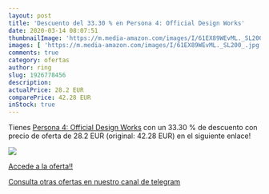 ```yaml
---
layout: post
title: 'Descuento del 33.30 % en Persona 4: Official Design Works'
date: 2020-03-14 08:07:51
thumbnailImage: 'https://m.media-amazon.com/images/I/61EX89WEvML._SL200_.jpg'
images: [ 'https://m.media-amazon.com/images/I/61EX89WEvML._SL200_.jpg' ]
comments: true
category: ofertas
author: ring
slug: 1926778456
description:
actualPrice: 28.2 EUR
comparePrice: 42.28 EUR
inStock: true
---
```


Tienes [Persona 4: Official Design Works](https://www.amazon.com/dp/1926778456/?tag=redken08-20) con un 33.30 % de descuento con precio de oferta de 28.2 EUR (original: 42.28 EUR) en el siguiente enlace!

[![](https://m.media-amazon.com/images/I/61EX89WEvML._SL200_.jpg)](https://www.amazon.com/dp/1926778456/?tag=redken08-20)

[Accede a la oferta!!](https://www.amazon.com/dp/1926778456/?tag=redken08-20)

[Consulta otras ofertas en nuestro canal de telegram](https://t.me/s/ofertas25)
